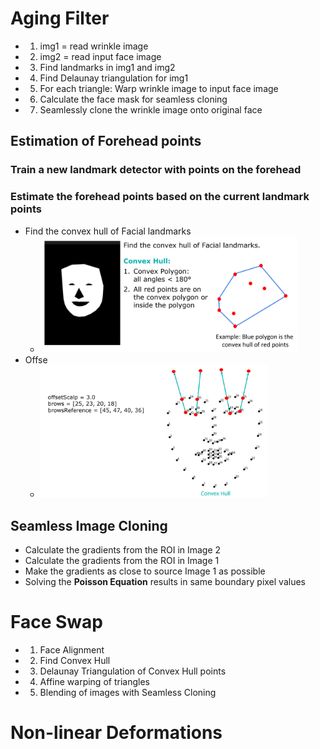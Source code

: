 # Aging Filter 
- 1. img1 = read wrinkle image 
- 2. img2 = read input face image 
- 3. Find landmarks in img1 and img2 
- 4. Find Delaunay triangulation for img1 
- 5. For each triangle: Warp wrinkle image to input face image 
- 6. Calculate the face mask for seamless cloning 
- 7. Seamlessly clone the wrinkle image onto original face 


## Estimation of Forehead points 
### Train a new landmark detector with points on the forehead 
### Estimate the forehead points based on the current landmark points 
- Find the convex hull of Facial landmarks 
	- <img src="https://github.com/ICH-BIN-HXM/images_DLACV/blob/main/Scrennshot_2024-11-14_22-04-40.png?raw=" width="90%" /> 
- Offse 
	- <img src="https://github.com/ICH-BIN-HXM/images_DLACV/blob/main/Scrennshot_2024-11-14_22-07-06.png?raw=" width="80%" /> 

## Seamless Image Cloning 
- Calculate the gradients from the ROI in Image 2 
- Calculate the gradients from the ROI in Image 1 
- Make the gradients as close to source Image 1 as possible 
- Solving the **Poisson Equation** results in same boundary pixel values 

# Face Swap 
- 1. Face Alignment 
- 2. Find Convex Hull 
- 3. Delaunay Triangulation of Convex Hull points 
- 4. Affine warping of triangles 
- 5. Blending of images with Seamless Cloning 

# Non-linear Deformations 